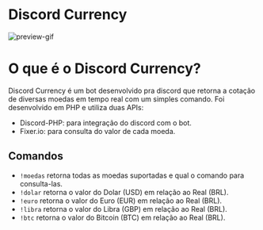 # Discord Currency

![preview-gif](https://raw.githubusercontent.com/henri1i/discord-currency/main/preview.gif)

# O que é o Discord Currency?

Discord Currency é um bot desenvolvido pra discord que retorna a cotação de diversas moedas em tempo real com um simples comando.
Foi desenvolvido em PHP e utiliza duas APIs:
  - Discord-PHP: para integração do discord com o bot.
  - Fixer.io: para consulta do valor de cada moeda.

## Comandos

- ```!moedas``` retorna todas as moedas suportadas e qual o comando para consulta-las.
- ```!dolar``` retorna o valor do Dolar (USD) em relação ao Real (BRL).
- ```!euro``` retorna o valor do Euro (EUR) em relação ao Real (BRL).
- ```!libra``` retorna o valor do Libra (GBP) em relação ao Real (BRL).
- ```!btc``` retorna o valor do Bitcoin (BTC) em relação ao Real (BRL).
